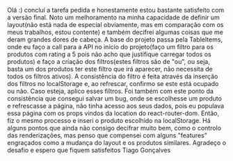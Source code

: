 Olá :)
concluí a tarefa pedida e honestamente estou bastante satisfeito com a versão final.
Noto um melhoramento na minha capacidade de definir um layout(não está nada de especial obviamente, mas em comparação com os meus trabalhos, estou contente) e também decifrei algumas coisas que me deram grandes dores de cabeça.
A base do projeto passa pela TableItems, onde eu faço a call para a API no início do projeto(faço um filtro para os produtos com rating a 5 pois não acho que justifique carregar todos os produtos) e faço a criação dos filtros(estes filtros são de "ou", ou seja, basta um dos produtos ter este filtro que irá aparecer, não necessita de todos os filtros ativos). A consistência do filtro é feita através da inserção dos filtros no localStorage e, ao refrescar, confirmo se este está ocupado ou não. Caso esteja, aplico esses filtros. Foi também com este ponto da consistência que consegui salvar um bug, onde se escolhesse um produto e refrescasse a página, não tinha acesso aos seus dados, pois eu populava essa página com os props vindos da location do react-router-dom. Então, fiz o mesmo processo e inseri o produto escolhido na localStorage.
Há alguns pontos que ainda não consigo decifrar muito bem, como o controlo das renderizações, mas penso que compensei com alguns "features" engraçados como a mudança do layout e os produtos similares.
Agradeço o desafio e espero que fiquem satisfeitos
Tiago Gonçalves
